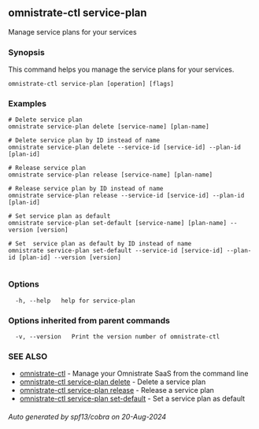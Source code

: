 ## omnistrate-ctl service-plan

Manage service plans for your services

### Synopsis

This command helps you manage the service plans for your services.

```
omnistrate-ctl service-plan [operation] [flags]
```

### Examples

```
# Delete service plan
omnistrate service-plan delete [service-name] [plan-name]

# Delete service plan by ID instead of name
omnistrate service-plan delete --service-id [service-id] --plan-id [plan-id]

# Release service plan
omnistrate service-plan release [service-name] [plan-name]

# Release service plan by ID instead of name
omnistrate service-plan release --service-id [service-id] --plan-id [plan-id]

# Set service plan as default
omnistrate service-plan set-default [service-name] [plan-name] --version [version]

# Set  service plan as default by ID instead of name
omnistrate service-plan set-default --service-id [service-id] --plan-id [plan-id] --version [version]


```

### Options

```
  -h, --help   help for service-plan
```

### Options inherited from parent commands

```
  -v, --version   Print the version number of omnistrate-ctl
```

### SEE ALSO

* [omnistrate-ctl](omnistrate-ctl.md)	 - Manage your Omnistrate SaaS from the command line
* [omnistrate-ctl service-plan delete](omnistrate-ctl_service-plan_delete.md)	 - Delete a service plan
* [omnistrate-ctl service-plan release](omnistrate-ctl_service-plan_release.md)	 - Release a service plan
* [omnistrate-ctl service-plan set-default](omnistrate-ctl_service-plan_set-default.md)	 - Set a service plan as default

###### Auto generated by spf13/cobra on 20-Aug-2024
